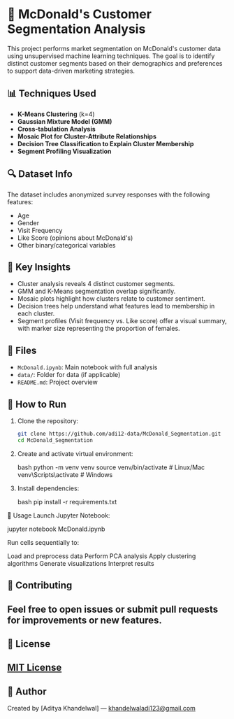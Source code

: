 # 🍔 McDonald's Customer Segmentation Analysis

This project performs market segmentation on McDonald's customer data using unsupervised machine learning techniques. The goal is to identify distinct customer segments based on their demographics and preferences to support data-driven marketing strategies.

## 📊 Techniques Used

- **K-Means Clustering** (k=4)
- **Gaussian Mixture Model (GMM)**
- **Cross-tabulation Analysis**
- **Mosaic Plot for Cluster-Attribute Relationships**
- **Decision Tree Classification to Explain Cluster Membership**
- **Segment Profiling Visualization**

## 🔍 Dataset Info

The dataset includes anonymized survey responses with the following features:
- Age
- Gender
- Visit Frequency
- Like Score (opinions about McDonald's)
- Other binary/categorical variables

## 🧠 Key Insights

- Cluster analysis reveals 4 distinct customer segments.
- GMM and K-Means segmentation overlap significantly.
- Mosaic plots highlight how clusters relate to customer sentiment.
- Decision trees help understand what features lead to membership in each cluster.
- Segment profiles (Visit frequency vs. Like score) offer a visual summary, with marker size representing the proportion of females.

## 📁 Files

- `McDonald.ipynb`: Main notebook with full analysis
- `data/`: Folder for data (if applicable)
- `README.md`: Project overview

## 📌 How to Run

1. Clone the repository:
   ```bash
   git clone https://github.com/adi12-data/McDonald_Segmentation.git
   cd McDonald_Segmentation
2. Create and activate virtual environment:

    bash
    python -m venv venv
    source venv/bin/activate  # Linux/Mac
    venv\Scripts\activate     # Windows

3. Install dependencies:

    bash
    pip install -r requirements.txt

🚀 Usage
Launch Jupyter Notebook:

jupyter notebook McDonald.ipynb

Run cells sequentially to:

Load and preprocess data
Perform PCA analysis
Apply clustering algorithms
Generate visualizations
Interpret results

## 🤝 Contributing

Feel free to open issues or submit pull requests for improvements or new features.
---

## 📃 License

[MIT License](LICENSE)
---

## 👤 Author
Created by [Aditya Khandelwal] — [khandelwaladi123@gmail.com](mailto:khandelwaladi123@gmail.com)

